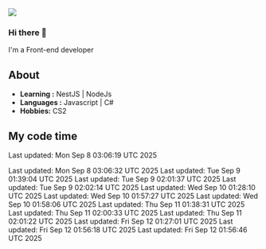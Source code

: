<img align='center' src="https://github-readme-stats.vercel.app/api?username=666-arch">

### Hi there 👋

I'm a Front-end developer 
## About

-  **Learning :** NestJS | NodeJs
-  **Languages :** Javascript | C#
-  **Hobbies:** CS2

## My code time

<!-- LANGUAGE_STATS_START -->
<!-- LANGUAGE_STATS_END -->Last updated: Mon Sep  8 03:06:19 UTC 2025
Last updated: Mon Sep  8 03:06:32 UTC 2025
Last updated: Tue Sep  9 01:39:04 UTC 2025
Last updated: Tue Sep  9 02:01:37 UTC 2025
Last updated: Tue Sep  9 02:02:14 UTC 2025
Last updated: Wed Sep 10 01:28:10 UTC 2025
Last updated: Wed Sep 10 01:57:27 UTC 2025
Last updated: Wed Sep 10 01:58:06 UTC 2025
Last updated: Thu Sep 11 01:38:31 UTC 2025
Last updated: Thu Sep 11 02:00:33 UTC 2025
Last updated: Thu Sep 11 02:01:22 UTC 2025
Last updated: Fri Sep 12 01:27:01 UTC 2025
Last updated: Fri Sep 12 01:56:18 UTC 2025
Last updated: Fri Sep 12 01:56:46 UTC 2025

